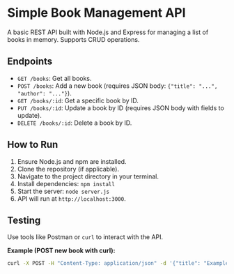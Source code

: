 # Simple Book Management API

A basic REST API built with Node.js and Express for managing a list of books in memory. Supports CRUD operations.

## Endpoints

* `GET /books`: Get all books.
* `POST /books`: Add a new book (requires JSON body: `{"title": "...", "author": "..."}`).
* `GET /books/:id`: Get a specific book by ID.
* `PUT /books/:id`: Update a book by ID (requires JSON body with fields to update).
* `DELETE /books/:id`: Delete a book by ID.

## How to Run

1.  Ensure Node.js and npm are installed.
2.  Clone the repository (if applicable).
3.  Navigate to the project directory in your terminal.
4.  Install dependencies: `npm install`
5.  Start the server: `node server.js`
6.  API will run at `http://localhost:3000`.

## Testing

Use tools like Postman or `curl` to interact with the API.

**Example (POST new book with curl):**

```bash
curl -X POST -H "Content-Type: application/json" -d '{"title": "Example Book", "author": "John Doe"}' http://localhost:3000/books
